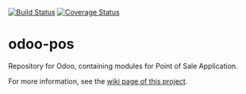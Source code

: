 [![Build Status](https://travis-ci.org/odoo-pos/odoo-pos.svg?branch=7.0)](https://travis-ci.org/odoo-pos/odoo-pos)
[![Coverage Status](https://coveralls.io/repos/odoo-pos/odoo-pos/badge.png?branch=7.0)](https://coveralls.io/r/odoo-pos/odoo-pos?branch=7.0)

odoo-pos
========

Repository for Odoo, containing modules for Point of Sale Application.

For more information, see the <a href="https://github.com/odoo-pos/odoo-pos/wiki">wiki page of this project</a>.
